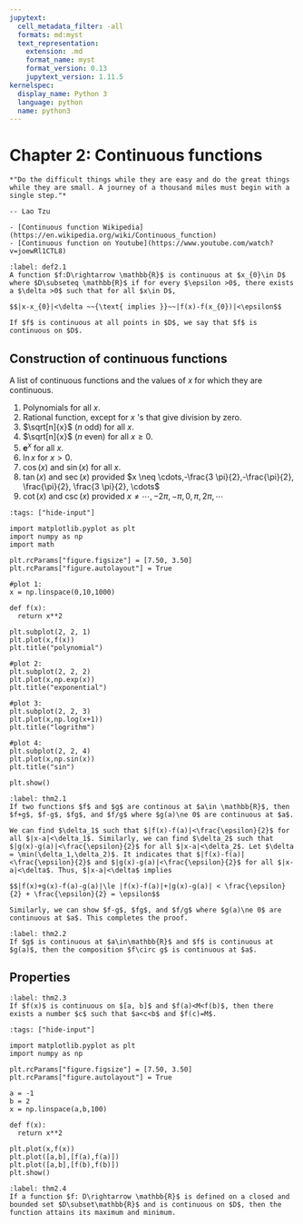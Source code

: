 ```yaml
---
jupytext:
  cell_metadata_filter: -all
  formats: md:myst
  text_representation:
    extension: .md
    format_name: myst
    format_version: 0.13
    jupytext_version: 1.11.5
kernelspec:
  display_name: Python 3
  language: python
  name: python3
---
```


# Chapter 2: Continuous functions

```{epigraph}
*"Do the difficult things while they are easy and do the great things while they are small. A journey of a thousand miles must begin with a single step."*

-- Lao Tzu
```

```{seealso}
- [Continuous function Wikipedia](https://en.wikipedia.org/wiki/Continuous_function)
- [Continuous function on Youtube](https://www.youtube.com/watch?v=joewRl1CTL8)
```
````{prf:definition} continuous function
:label: def2.1
A function $f:D\rightarrow \mathbb{R}$ is continuous at $x_{0}\in D$ where $D\subseteq \mathbb{R}$ if for every $\epsilon >0$, there exists a $\delta >0$ such that for all $x\in D$, 

$$|x-x_{0}|<\delta ~~{\text{ implies }}~~|f(x)-f(x_{0})|<\epsilon$$

If $f$ is continuous at all points in $D$, we say that $f$ is continuous on $D$.
````

## Construction of continuous functions
A list of continuous functions and the values of $x$ for which they are continuous.

1. Polynomials for all $x$.
2. Rational function, except for $x$ 's that give division by zero.
3. $\sqrt[n]{x}$ ($n$ odd) for all $x$.
4. $\sqrt[n]{x}$ ($n$ even) for all $x \geq 0$.
5. $\mathbf{e}^{x}$ for all $x$.
6. $\ln x$ for $x>0$.
7. $\cos (x)$ and $\sin (x)$ for all $x$.
8. $\tan (x)$ and $\sec (x)$ provided $x \neq \cdots,-\frac{3 \pi}{2},-\frac{\pi}{2}, \frac{\pi}{2}, \frac{3 \pi}{2}, \cdots$
9. $\cot (x)$ and $\csc (x)$ provided $x \neq \cdots,-2 \pi,-\pi, 0, \pi, 2 \pi, \cdots$

```{code-cell}
:tags: ["hide-input"]

import matplotlib.pyplot as plt
import numpy as np
import math

plt.rcParams["figure.figsize"] = [7.50, 3.50]
plt.rcParams["figure.autolayout"] = True

#plot 1:
x = np.linspace(0,10,1000)

def f(x):
  return x**2

plt.subplot(2, 2, 1)
plt.plot(x,f(x))
plt.title("polynomial")

#plot 2:
plt.subplot(2, 2, 2)
plt.plot(x,np.exp(x))
plt.title("exponential")

#plot 3:
plt.subplot(2, 2, 3)
plt.plot(x,np.log(x+1))
plt.title("logrithm")

#plot 4:
plt.subplot(2, 2, 4)
plt.plot(x,np.sin(x))
plt.title("sin")

plt.show()
```

````{prf:theorem}
:label: thm2.1
If two functions $f$ and $g$ are continous at $a\in \mathbb{R}$, then $f+g$, $f-g$, $fg$, and $f/g$ where $g(a)\ne 0$ are continuous at $a$. 
````

````{prf:proof}
We can find $\delta_1$ such that $|f(x)-f(a)|<\frac{\epsilon}{2}$ for all $|x-a|<\delta_1$. Similarly, we can find $\delta_2$ such that $|g(x)-g(a)|<\frac{\epsilon}{2}$ for all $|x-a|<\delta_2$. Let $\delta = \min(\delta_1,\delta_2)$. It indicates that $|f(x)-f(a)|<\frac{\epsilon}{2}$ and $|g(x)-g(a)|<\frac{\epsilon}{2}$ for all $|x-a|<\delta$. Thus, $|x-a|<\delta$ implies

$$|f(x)+g(x)-f(a)-g(a)|\le |f(x)-f(a)|+|g(x)-g(a)| < \frac{\epsilon}{2} + \frac{\epsilon}{2} = \epsilon$$

Similarly, we can show $f-g$, $fg$, and $f/g$ where $g(a)\ne 0$ are continuous at $a$. This completes the proof.

````

````{prf:theorem}
:label: thm2.2
If $g$ is continuous at $a\in\mathbb{R}$ and $f$ is continuous at $g(a)$, then the composition $f\circ g$ is continuous at $a$.
````

## Properties

````{prf:theorem} Intermediate Value Theorem
:label: thm2.3
If $f(x)$ is continuous on $[a, b]$ and $f(a)<M<f(b)$, then there exists a number $c$ such that $a<c<b$ and $f(c)=M$. 
````

```{code-cell} python
:tags: ["hide-input"]

import matplotlib.pyplot as plt
import numpy as np

plt.rcParams["figure.figsize"] = [7.50, 3.50]
plt.rcParams["figure.autolayout"] = True

a = -1
b = 2
x = np.linspace(a,b,100)

def f(x):
  return x**2

plt.plot(x,f(x))
plt.plot([a,b],[f(a),f(a)])
plt.plot([a,b],[f(b),f(b)])
plt.show()

```

````{prf:theorem} Extreme value theorem
:label: thm2.4
If a function $f: D\rightarrow \mathbb{R}$ is defined on a closed and bounded set $D\subset\mathbb{R}$ and is continuous on $D$, then the function attains its maximum and minimum. 
````
